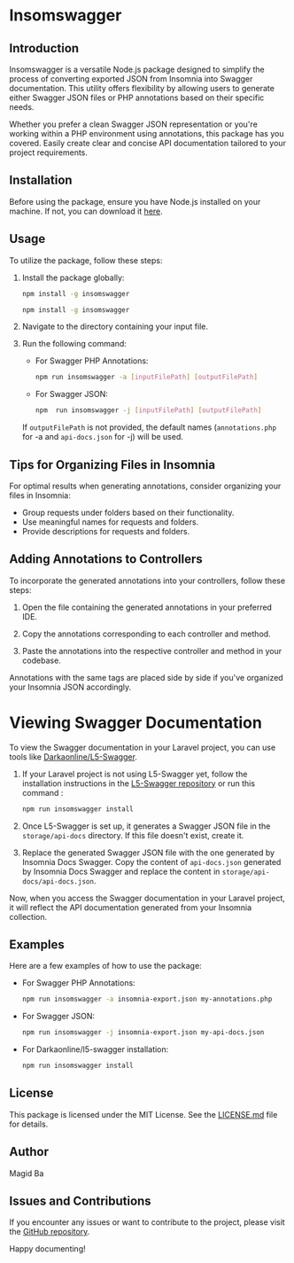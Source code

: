 # Insomswagger

## Introduction

Insomswagger is a versatile Node.js package designed to simplify the process of converting exported JSON from Insomnia into Swagger documentation. This utility offers flexibility by allowing users to generate either Swagger JSON files or PHP annotations based on their specific needs.

Whether you prefer a clean Swagger JSON representation or you're working within a PHP environment using annotations, this package has you covered. Easily create clear and concise API documentation tailored to your project requirements.

## Installation

Before using the package, ensure you have Node.js installed on your machine. If not, you can download it [here](https://nodejs.org/).

## Usage

To utilize the package, follow these steps:

1. Install the package globally:

   ```bash
   npm install -g insomswagger
   ```

   ```bash
   npm install -g insomswagger
   ```

2. Navigate to the directory containing your input file.

3. Run the following command:

   - For Swagger PHP Annotations:

     ```bash
     npm run insomswagger -a [inputFilePath] [outputFilePath]
     ```

   - For Swagger JSON:
     ```bash
     npm  run insomswagger -j [inputFilePath] [outputFilePath]
     ```

   If `outputFilePath` is not provided, the default names (`annotations.php` for -a and `api-docs.json` for -j) will be used.

## Tips for Organizing Files in Insomnia

For optimal results when generating annotations, consider organizing your files in Insomnia:

- Group requests under folders based on their functionality.
- Use meaningful names for requests and folders.
- Provide descriptions for requests and folders.

## Adding Annotations to Controllers

To incorporate the generated annotations into your controllers, follow these steps:

1. Open the file containing the generated annotations in your preferred IDE.

2. Copy the annotations corresponding to each controller and method.

3. Paste the annotations into the respective controller and method in your codebase.

Annotations with the same tags are placed side by side if you've organized your Insomnia JSON accordingly.

# Viewing Swagger Documentation

To view the Swagger documentation in your Laravel project, you can use tools like [Darkaonline/L5-Swagger](https://github.com/DarkaOnLine/L5-Swagger).

1. If your Laravel project is not using L5-Swagger yet, follow the installation instructions in the [L5-Swagger repository](https://github.com/DarkaOnLine/L5-Swagger) or run this command :

    ````bash
    npm run insomswagger install
    ````

2. Once L5-Swagger is set up, it generates a Swagger JSON file in the `storage/api-docs` directory. If this file doesn't exist, create it.

3. Replace the generated Swagger JSON file with the one generated by Insomnia Docs Swagger. Copy the content of `api-docs.json` generated by Insomnia Docs Swagger and replace the content in `storage/api-docs/api-docs.json`.

Now, when you access the Swagger documentation in your Laravel project, it will reflect the API documentation generated from your Insomnia collection.
## Examples
Here are a few examples of how to use the package:

- For Swagger PHP Annotations:
    ```bash
    npm run insomswagger -a insomnia-export.json my-annotations.php
    ```

- For Swagger JSON:
    ```bash
    npm run insomswagger -j insomnia-export.json my-api-docs.json
    ```
- For Darkaonline/l5-swagger installation:
    ```bash
    npm run insomswagger install
    ```

## License
This package is licensed under the MIT License. See the [LICENSE.md](LICENSE.md) file for details.

## Author
Magid Ba

## Issues and Contributions
If you encounter any issues or want to contribute to the project, please visit the [GitHub repository](https://github.com/bamagid/insomnia-docs-swagger).

Happy documenting!
````
